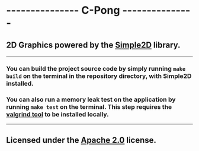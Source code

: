 # --------------- C-Pong ---------------
## 2D Graphics powered by the [Simple2D](https://github.com/simple2d/simple2d) library.
-----------------------------------------
### You can build the project source code by simply running `make build` on the terminal in the repository directory, with Simple2D installed.
### You can also run a memory leak test on the application by running `make test` on the terminal. This step requires the [valgrind tool](https://www.valgrind.org/) to be installed locally.
-----------------------------------------
## Licensed under the [Apache 2.0](https://github.com/Max-Rodriguez/C-Pong/blob/master/LICENSE) license.